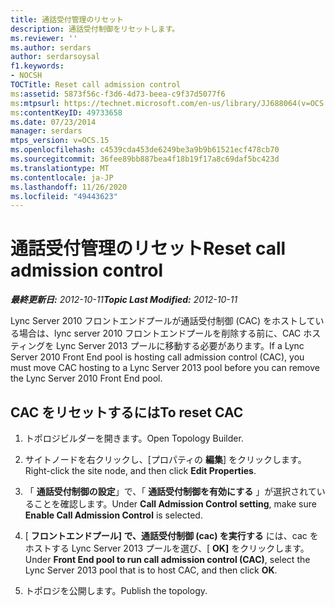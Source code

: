 ```yaml
---
title: 通話受付管理のリセット
description: 通話受付制御をリセットします。
ms.reviewer: ''
ms.author: serdars
author: serdarsoysal
f1.keywords:
- NOCSH
TOCTitle: Reset call admission control
ms:assetid: 5873f56c-f3d6-4d73-beea-c9f37d5077f6
ms:mtpsurl: https://technet.microsoft.com/en-us/library/JJ688064(v=OCS.15)
ms:contentKeyID: 49733658
ms.date: 07/23/2014
manager: serdars
mtps_version: v=OCS.15
ms.openlocfilehash: c4539cda453de6249be3a9b9b61521ecf478cb70
ms.sourcegitcommit: 36fee89bb887bea4f18b19f17a8c69daf5bc423d
ms.translationtype: MT
ms.contentlocale: ja-JP
ms.lasthandoff: 11/26/2020
ms.locfileid: "49443623"
---
```

# <a name="reset-call-admission-control"></a><span data-ttu-id="d671c-103">通話受付管理のリセット</span><span class="sxs-lookup"><span data-stu-id="d671c-103">Reset call admission control</span></span>

<div data-xmlns="http://www.w3.org/1999/xhtml">

<div class="topic" data-xmlns="http://www.w3.org/1999/xhtml" data-msxsl="urn:schemas-microsoft-com:xslt" data-cs="https://msdn.microsoft.com/">

<div data-asp="https://msdn2.microsoft.com/asp">



</div>

<div id="mainSection">

<div id="mainBody"><span data-ttu-id="d671c-104">

<span> </span></span><span class="sxs-lookup"><span data-stu-id="d671c-104">

<span> </span></span></span>

<span data-ttu-id="d671c-105">_**最終更新日:** 2012-10-11_</span><span class="sxs-lookup"><span data-stu-id="d671c-105">_**Topic Last Modified:** 2012-10-11_</span></span>

<span data-ttu-id="d671c-106">Lync Server 2010 フロントエンドプールが通話受付制御 (CAC) をホストしている場合は、lync server 2010 フロントエンドプールを削除する前に、CAC ホスティングを Lync Server 2013 プールに移動する必要があります。</span><span class="sxs-lookup"><span data-stu-id="d671c-106">If a Lync Server 2010 Front End pool is hosting call admission control (CAC), you must move CAC hosting to a Lync Server 2013 pool before you can remove the Lync Server 2010 Front End pool.</span></span>

<div>

## <a name="to-reset-cac"></a><span data-ttu-id="d671c-107">CAC をリセットするには</span><span class="sxs-lookup"><span data-stu-id="d671c-107">To reset CAC</span></span>

1.  <span data-ttu-id="d671c-108">トポロジビルダーを開きます。</span><span class="sxs-lookup"><span data-stu-id="d671c-108">Open Topology Builder.</span></span>

2.  <span data-ttu-id="d671c-109">サイトノードを右クリックし、[プロパティの **編集**] をクリックします。</span><span class="sxs-lookup"><span data-stu-id="d671c-109">Right-click the site node, and then click **Edit Properties**.</span></span>

3.  <span data-ttu-id="d671c-110">「 **通話受付制御の設定**」で、「 **通話受付制御を有効にする** 」が選択されていることを確認します。</span><span class="sxs-lookup"><span data-stu-id="d671c-110">Under **Call Admission Control setting**, make sure **Enable Call Admission Control** is selected.</span></span>

4.  <span data-ttu-id="d671c-111">[ **フロントエンドプール] で、通話受付制御 (cac) を実行する** には、cac をホストする Lync Server 2013 プールを選び、[ **OK]** をクリックします。</span><span class="sxs-lookup"><span data-stu-id="d671c-111">Under **Front End pool to run call admission control (CAC)**, select the Lync Server 2013 pool that is to host CAC, and then click **OK**.</span></span>

5.  <span data-ttu-id="d671c-112">トポロジを公開します。</span><span class="sxs-lookup"><span data-stu-id="d671c-112">Publish the topology.</span></span>

<span data-ttu-id="d671c-113"></div>

</div>

<span> </span>

</div>

</div>

</span><span class="sxs-lookup"><span data-stu-id="d671c-113"></div>

</div>

<span> </span>

</div>

</div>

</span></span></div>

